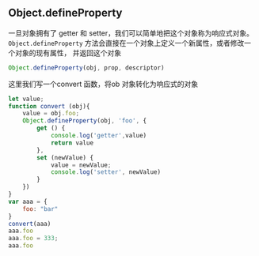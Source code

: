 ## Object.defineProperty

一旦对象拥有了 getter 和 setter，我们可以简单地把这个对象称为响应式对象。`Object.defineProperty` 方法会直接在一个对象上定义一个新属性，或者修改一个对象的现有属性， 并返回这个对象

```js
Object.defineProperty(obj, prop, descriptor)
```

这里我们写一个convert 函数，将ob 对象转化为响应式的对象

```js
let value;
function convert (obj){
    value = obj.foo;
    Object.defineProperty(obj, 'foo', {
        get () {
            console.log('getter',value)
            return value
        },
        set (newValue) {
            value = newValue;
            console.log('setter', newValue)
        }
    })
}
var aaa = {
    foo: "bar"
}
convert(aaa)
aaa.foo
aaa.foo = 333;
aaa.foo
```

